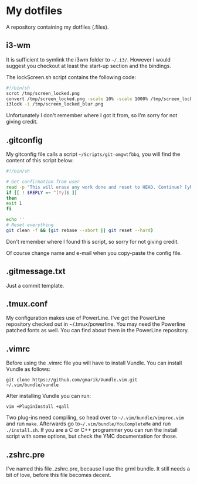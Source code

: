 <!---
  Updated: Wed 04 Jun 2014 22:15:03 CEST by bart@burgberg
-->
My dotfiles
===========
A repository containing my dotfiles (.files).

i3-wm
-----
It is sufficient to symlink the i3wm folder to `~/.i3/`. However I would suggest
you checkout at least the start-up section and the bindings.

The lockScreen.sh script contains the following code:

```Bash
#!/bin/sh
scrot /tmp/screen_locked.png
convert /tmp/screen_locked.png -scale 10% -scale 1000% /tmp/screen_locked_blur.png
i3lock -i /tmp/screen_locked_blur.png
```

Unfortunately I don't remember where I got it from, so I'm sorry for not giving
credit.

.gitconfig
----------
My gitconfig file calls a script `~/Scripts/git-omgwtfbbq`, you will find the
content of this script below:

```Bash
#!/bin/sh

# Get confirmation from user
read -p "This will erase any work done and reset to HEAD. Continue? [yN] " -n1
if [[ ! $REPLY =~ ^[Yy]$ ]]
then
exit 1
fi

echo ''
# Reset everything
git clean -f && (git rebase --abort || git reset --hard)
```

Don't remember where I found this script, so sorry for not giving credit.

Of course change name and e-mail when you copy-paste the config file.

.gitmessage.txt
---------------
Just a commit template.

.tmux.conf
----------
My configuration makes use of PowerLine. I've got the PowerLine repository
checked out in ~/.tmux/powerline.
You may need the Powerline patched fonts as well. You can find about them in the
PowerLine repository.

.vimrc
------
Before using the .vimrc file you will have to install Vundle. You can install
Vundle as follows:

`git clone https://github.com/gmarik/Vundle.vim.git ~/.vim/bundle/vundle`

After installing Vundle you can run:

`vim +PluginInstall +qall`

Two plug-ins need compiling, so head over to `~/.vim/bundle/vimproc.vim` and run
`make`. Afterwards go to`~/.vim/bundle/YouCompleteMe` and run `./install.sh`. If
you are a C or C++ programmer you can run the install script with some options,
but check the YMC documentation for those.

.zshrc.pre
----------
I've named this file .zshrc.pre, because I use the grml bundle. It still needs a
bit of love, before this file becomes decent.

<!---  vim: set ft=markdown ts=2 sw=2 tw=80 foldmethod=syntax : -->
